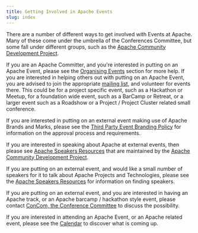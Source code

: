```yaml
---
title: Getting Involved in Apache Events
slug: index
---
```


There are a number of different ways to get involved with Events at Apache.
Many of these come under the umbrella of the Conferences Committee, but
some fall under different groups, such as the 
[Apache Community Development Project](https://community.apache.org/).

If you are an Apache Committer, and you're interested in putting on an
Apache Event, please see the [Organising Events](/organize/index.html) 
section for more help. If you are interested in helping others out with
putting on an Apache Event, you are advised to join the appropriate
[mailing list](mailing-lists.html), and volunteer for events there.
This could be for a project specific event, such as a Hackathon or
Meetup, for a foundation wide event, such as a BarCamp or Retreat,
or a larger event such as a Roadshow or a Project / Project Cluster
related small conference.

If you are interested in putting on an external event making use of
Apache Brands and Marks, please see the
[Third Party Event Branding Policy](https://www.apache.org/foundation/marks/events.html)
for information on the approval process and requirements.

If you are interested in speaking about Apache at external events, then please see
[Apache Speakers Resources](https://community.apache.org/speakers/index.html) that are
maintained by the [Apache Community Development Project](https://community.apache.org/).

If you are putting on an external event, and would like a small number of
speakers for it to talk about Apache Projects and Technologies, please see the
[Apache Speakers Resources](https://community.apache.org/speakers/index.html) for
information on finding speakers.

If you are putting on an external event, and you are interested in
having an Apache track, or an Apache barcamp / hackathon style event,
please contact 
[ConCom, the Conference Committee](https://www.apache.org/foundation/conferences.html)
to discuss the possibility.

If you are interested in attending an Apache Event, or an Apache
related event, please see the [Calendar](/event/calendar.html) to discover
what is coming up.
